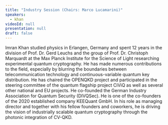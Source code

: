 ```yaml
---
title: "Industry Session (Chairs: Marco Lucamarini)"
speakers:
  - khan
videoId: null
presentation: null
draft: false
---
```

Imran Khan studied physics in Erlangen, Germany and spent 12 years in the division of Prof. Dr. Gerd Leuchs and the group of Prof. Dr. Christoph Marquardt at the Max Planck Institute for the Science of Light researching experimental quantum cryptography. He has made numerous contributions to the field, especially by blurring the boundaries between telecommunication technology and continuous-variable quantum key distribution. He has chaired the OPENQKD project and participated in the steering committee of the quantum flagship project CiViQ as well as several other national and EU projects. He co-founded the German Industry Association for Quantum Security (DIVQSec). He is one of the co-founders of the 2020 established company KEEQuant GmbH. In his role as managing director and together with his fellow founders and coworkers, he is driving the vision of industrially scalable quantum cryptography through the photonic integration of CV-QKD.

<!-- fields to use above: -->
<!-- videoId: "Vfl9pPh6ipI" -->
<!-- presentation: "/slides/invited-MargaridaPereira.pdf" -->
